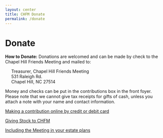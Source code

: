 ```yaml
---
layout: center
title: CHFM Donate
permalink: /donate
---
```


# Donate

**How to Donate:** Donations are welcomed and can be made by check to the Chapel Hill Friends Meeting and mailed to:

<p style="padding-left: 20px;"> <!-- Don't judge, this is the easiest way to format this! -->
    Treasurer, Chapel Hill Friends Meeting<br />
    531 Raleigh Rd.<br />
    Chapel Hill, NC 27514<br />
</p>

Money and checks can be put in the contributions box in the front foyer. Please note that we cannot give tax receipts for gifts of cash, unless you attach a note with your name and contact information.

[Making a contribution online by credit or debit card](#)

[Giving Stock to CHFM](#)

[Including the Meeting in your estate plans](#)